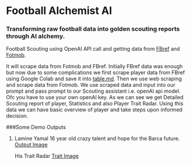 # Football Alchemist AI
### Transforming raw football data into golden scouting reports through AI alchemy.
Football Scouting using OpenAI API call and getting data from [FBref](https://fbref.com/en/) and [Fotmob](https://www.fotmob.com/).

It will scrape data from Fotmob and FBref. Initially FBref data was enough but now due to some complications we first scrape player data from FBref using Google Colab and save it into [table.md](https://github.com/yashps7/Football_Alchemist_AI/blob/main/table.md). Then we use web scraping and scrape data from Fotmob. 
 We use scraped data and input into our prompt and pass prompt to our Scouting assistant i.e. openAI api model. Ofc you have to use your own openAI key.
 As we can see we get Detailed Scouting report of player, Statistics and also Player Trait Radar.
 Using this data we can have basic overview of player and take steps upon informed decision.

 ###Some Demo Outputs

 1. Lamine Yamal
    16 year old crazy talent and hope for the Barca future.
    [Output Image](https://github.com/yashps7/Football_Alchemist_AI/blob/main/output/lamine.png)

    His Trait Radar
    [Trait Image](https://github.com/yashps7/Football_Alchemist_AI/blob/main/output/lyTraits.png)
